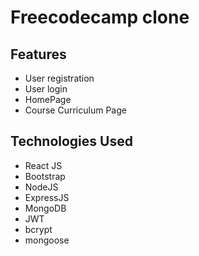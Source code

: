 # Freecodecamp clone

## Features

- User registration
- User login
- HomePage
- Course Curriculum Page

## Technologies Used

- React JS
- Bootstrap
- NodeJS
- ExpressJS
- MongoDB
- JWT
- bcrypt
- mongoose
